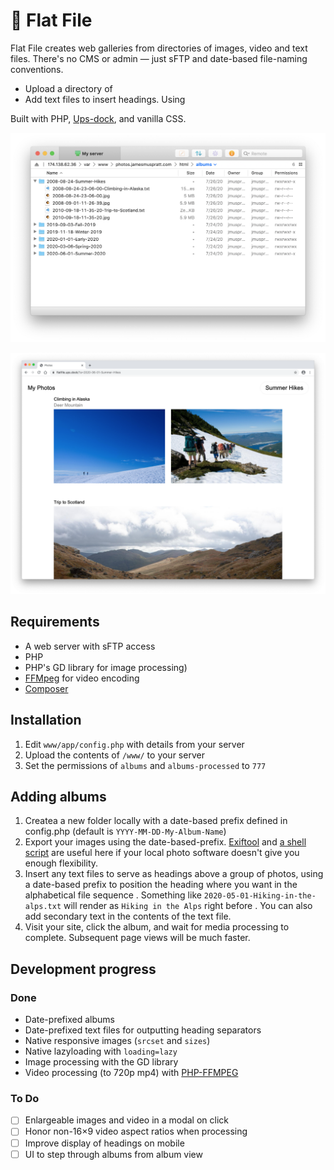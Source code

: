 # 📸 Flat File

Flat File creates web galleries from directories of images, video and text files. There's no CMS or admin — just sFTP and date-based file-naming conventions.

- Upload a directory of
- Add text files to insert headings. Using


Built with PHP, [Ups-dock](http://github.com/Upstatement/ups-dock), and vanilla CSS.


![](screenshots/sftp.png)

![](screenshots/sample-album.png)


## Requirements
 - A web server with sFTP access
 - PHP
 - PHP's GD library for image processing)
 - [FFMpeg](https://ffmpeg.org) for video encoding
 - [Composer](https://getcomposer.org)

## Installation
1. Edit `www/app/config.php` with details from your server
2. Upload the contents of `/www/` to your server
3. Set the permissions of `albums` and `albums-processed` to `777`

## Adding albums
1. Createa a new folder locally with a date-based prefix defined in config.php (default is `YYYY-MM-DD-My-Album-Name`)
2. Export your images using the date-based-prefix. [Exiftool](https://exiftool.org) and [a shell script](https://gist.github.com/jmuspratt/3680d45b0c12f8b32093) are useful here if your local photo software doesn't give you enough flexibility.
3. Insert any text files to serve as headings above a group of photos, using a date-based prefix to position the heading where you want in the alphabetical file sequence . Something like `2020-05-01-Hiking-in-the-alps.txt` will render as `Hiking in the Alps` right before . You can also add secondary text in the contents of the text file.
4. Visit your site, click the album, and wait for media processing to complete. Subsequent page views will be much faster.

## Development progress


### Done
- Date-prefixed albums
- Date-prefixed text files for outputting heading separators
- Native responsive images (`srcset` and `sizes`)
- Native lazyloading with `loading=lazy`
- Image processing with the GD library
- Video processing (to 720p mp4) with [PHP-FFMPEG](https://github.com/PHP-FFMpeg/PHP-FFMpeg)

### To Do
- [ ] Enlargeable images and video in a modal on click
- [ ] Honor non-16×9 video aspect ratios when processing
- [ ] Improve display of headings on mobile
- [ ] UI to step through albums from album view

